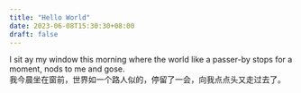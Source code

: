 ```yaml
---
title: "Hello World"
date: 2023-06-08T15:30:30+08:00
draft: false
---
```


I sit ay my window this morning where the world like a passer-by stops for a moment, nods to me and gose.  
我今晨坐在窗前，世界如一个路人似的，停留了一会，向我点点头又走过去了。